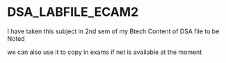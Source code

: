 # DSA_LABFILE_ECAM2
I have taken this subject in 2nd sem of my Btech
Content of DSA file to be Noted

we can also use it to copy in exams if net is available at the moment
